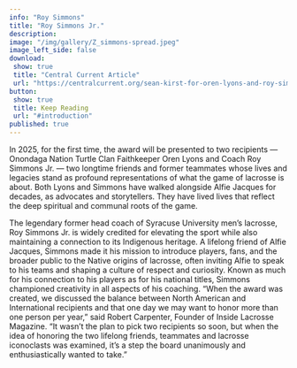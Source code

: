```yaml
---
info: "Roy Simmons"
title: "Roy Simmons Jr."
description: 
image: "/img/gallery/Z_simmons-spread.jpeg"
image_left_side: false
download:
 show: true
 title: "Central Current Article"
 url: "https://centralcurrent.org/sean-kirst-for-oren-lyons-and-roy-simmons-jr-alfie-jacques-award-all-about-his-knowledge-of-true-value/"
button:
 show: true 
 title: Keep Reading
 url: "#introduction"
published: true
---
```

In 2025, for the first time, the award will be presented to two recipients — Onondaga Nation Turtle Clan Faithkeeper Oren Lyons and Coach Roy Simmons Jr. — two longtime friends and former teammates whose lives and legacies stand as profound representations of what the game of lacrosse is about. Both Lyons and Simmons have walked alongside Alfie Jacques for decades, as advocates and storytellers. They have lived lives that reflect the deep spiritual and communal roots of the game.

The legendary former head coach of Syracuse University men’s lacrosse, Roy Simmons Jr. is widely credited for elevating the sport while also maintaining a connection to its Indigenous heritage. A lifelong friend of Alfie Jacques, Simmons made it his mission to introduce players, fans, and the broader public to the Native origins of lacrosse, often inviting Alfie to speak to his teams and shaping a culture of respect and curiosity. Known as much for his connection to his players as for his national titles, Simmons championed creativity in all aspects of his coaching. “When the award was created, we discussed the balance between North American and International recipients and that one day we may want to honor more than one person per year,” said Robert Carpenter, Founder of Inside Lacrosse Magazine. “It wasn’t the plan to pick two recipients so soon, but when the idea of honoring the two lifelong friends, teammates and lacrosse iconoclasts was examined, it’s a step the board unanimously and enthusiastically wanted to take.” 
